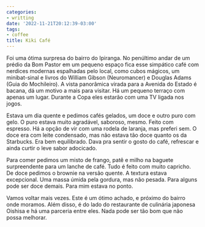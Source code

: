 ```yaml
---
categories:
- writting
date: '2022-11-21T20:12:39-03:00'
tags:
- coffee
title: Kiki Café
---
```


Foi uma ótima surpresa do bairro do Ipiranga. No penúltimo andar de um prédio da Bom Pastor em um pequeno espaço fica esse simpático café com nerdices modernas espalhadas pelo local, como cubos mágicos, um minibat-sinal e livros do William Gibson (Neuromancer) e Douglas Adams (Guia do Mochileiro). A vista panorâmica virada para a Avenida do Estado é bacana, dá um motivo a mais para visitar. Há um pequeno terraço com apenas um lugar. Durante a Copa eles estarão com uma TV ligada nos jogos.

Estava um dia quente e pedimos cafés gelados, um doce e outro puro com gelo. O puro estava muito agradável, saboroso, mesmo. Feito com espresso. Há a opção de vir com uma rodela de laranja, mas preferi sem. O doce era com leite condensado, mas não estava tão doce quanto os da Starbucks. Era bem equilibrado. Dava pra sentir o gosto do café, refrescar e ainda curtir o leve sabor adocicado.

Para comer pedimos um misto de frango, patê e milho na baguete surpreendente para um lanche de café. Tudo é feito com muito capricho. De doce pedimos o brownie na versão quente. A textura estava excepcional. Uma massa úmida pela gordura, mas não pesada. Para alguns pode ser doce demais. Para mim estava no ponto.

Vamos voltar mais vezes. Este é um ótimo achado, e próximo do bairro onde moramos. Além disso, é do lado do restaurante de culinária japonesa Oishisa e há uma parceria entre eles. Nada pode ser tão bom que não possa melhorar.

